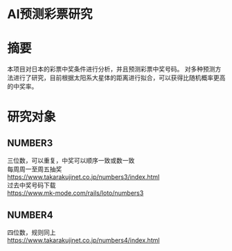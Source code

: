 # AI预测彩票研究

# 摘要
本项目对日本的彩票中奖条件进行分析，并且预测彩票中奖号码。
对多种预测方法进行了研究，目前根据太阳系大星体的距离进行拟合，可以获得比随机概率更高的中奖率。

# 研究对象
## NUMBER3
三位数，可以重复，中奖可以顺序一致或数一致<br>
每周周一至周五抽奖<br>
https://www.takarakujinet.co.jp/numbers3/index.html
<br>
过去中奖号码下载<br>
https://www.mk-mode.com/rails/loto/numbers3

## NUMBER4
四位数，规则同上<br>
https://www.takarakujinet.co.jp/numbers4/index.html
